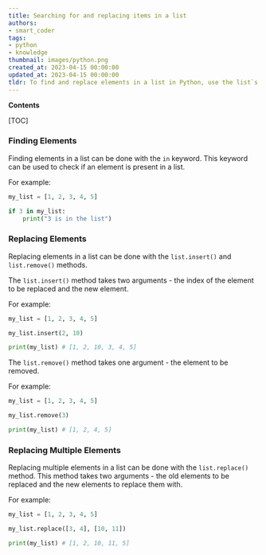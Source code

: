 ```yaml
---
title: Searching for and replacing items in a list
authors:
- smart_coder
tags:
- python
- knowledge
thumbnail: images/python.png
created_at: 2023-04-15 00:00:00
updated_at: 2023-04-15 00:00:00
tldr: To find and replace elements in a list in Python, use the list`s index and the assignment operator (=).
---
```


**Contents**

[TOC]

### Finding Elements

Finding elements in a list can be done with the `in` keyword. This keyword can be used to check if an element is present in a list.

For example:

```python
my_list = [1, 2, 3, 4, 5]

if 3 in my_list:
    print("3 is in the list")
```

### Replacing Elements

Replacing elements in a list can be done with the `list.insert()` and `list.remove()` methods. 

The `list.insert()` method takes two arguments - the index of the element to be replaced and the new element.

For example:

```python
my_list = [1, 2, 3, 4, 5]

my_list.insert(2, 10)

print(my_list) # [1, 2, 10, 3, 4, 5]
```

The `list.remove()` method takes one argument - the element to be removed.

For example:

```python
my_list = [1, 2, 3, 4, 5]

my_list.remove(3)

print(my_list) # [1, 2, 4, 5]
```

### Replacing Multiple Elements

Replacing multiple elements in a list can be done with the `list.replace()` method. This method takes two arguments - the old elements to be replaced and the new elements to replace them with.

For example:

```python
my_list = [1, 2, 3, 4, 5]

my_list.replace([3, 4], [10, 11])

print(my_list) # [1, 2, 10, 11, 5]
```
